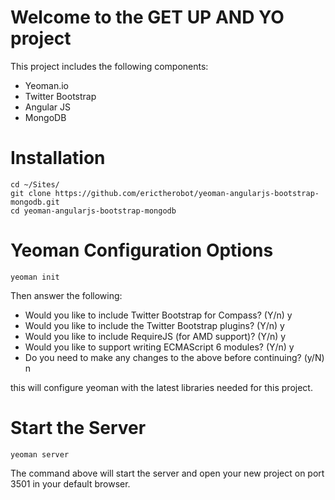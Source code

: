Welcome to the GET UP AND YO project
=============
This project includes the following components:
*   Yeoman.io
*   Twitter Bootstrap
*   Angular JS
*   MongoDB

Installation
=============
    cd ~/Sites/
    git clone https://github.com/erictherobot/yeoman-angularjs-bootstrap-mongodb.git
    cd yeoman-angularjs-bootstrap-mongodb

Yeoman Configuration Options
=============
    yeoman init

Then answer the following:
*   Would you like to include Twitter Bootstrap for Compass? (Y/n) y
*   Would you like to include the Twitter Bootstrap plugins? (Y/n) y
*   Would you like to include RequireJS (for AMD support)? (Y/n) y
*   Would you like to support writing ECMAScript 6 modules? (Y/n) y
*   Do you need to make any changes to the above before continuing? (y/N) n

this will configure yeoman with the latest libraries needed for this project.

Start the Server
=============
    yeoman server

The command above will start the server and open your new project on port 3501 in your default browser.